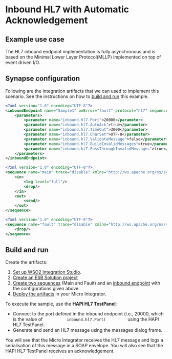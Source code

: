 # Inbound HL7 with Automatic Acknowledgement

## Example use case
The HL7 inbound endpoint implementation is fully asynchronous and is based on the Minimal Lower Layer Protocol(MLLP) implemented on top of event driven I/O.

## Synapse configuration

Following are the integration artifacts that we can used to implement this scenario. See the instructions on how to [build and run](#build-and-run) this example.

```xml tab='Inbound Endpoint'
<?xml version="1.0" encoding="UTF-8"?>
<inboundEndpoint name="Sample1" onError="fault" protocol="hl7" sequence="main" suspend="false" xmlns="http://ws.apache.org/ns/synapse">
    <parameters>
        <parameter name="inbound.hl7.Port">20000</parameter>
        <parameter name="inbound.hl7.AutoAck">true</parameter>
        <parameter name="inbound.hl7.TimeOut">3000</parameter>
        <parameter name="inbound.hl7.CharSet">UTF-8</parameter>
        <parameter name="inbound.hl7.ValidateMessage">false</parameter>
        <parameter name="inbound.hl7.BuildInvalidMessages">true</parameter>
        <parameter name="inbound.hl7.PassThroughInvalidMessages">true</parameter>
    </parameters>
</inboundEndpoint>
```

```xml tab='Main Sequence'
<?xml version="1.0" encoding="UTF-8"?>
<sequence name="main" trace="disable" xmlns="http://ws.apache.org/ns/synapse">
    <in>
        <log level="full"/>
        <drop/>
    </in>
    <out>
        <send/>
    </out>
</sequence>
```

```xml tab='Fault Sequence'
<?xml version="1.0" encoding="UTF-8"?>
<sequence name="fault" trace="disable" xmlns="http://ws.apache.org/ns/synapse">
    <drop/>
</sequence>
```

## Build and run

Create the artifacts:

1. [Set up WSO2 Integration Studio](../../../../develop/installing-WSO2-Integration-Studio).
2. [Create an ESB Solution project](../../../../develop/creating-projects/#esb-config-project)
3. [Create two sequences](../../../../develop/creating-artifacts/creating-reusable-sequences) (Main and Fault) and an [inbound endpoint](../../../../develop/creating-an-inbound-endpoint) with the configurations given above.
4. [Deploy the artifacts](../../../../develop/deploy-and-run) in your Micro Integrator.

To execute the sample, use the **HAPI HL7 TestPanel**:

-   Connect to the port defined in the inbound endpoint (i.e., 20000,
    which is the value of `           inbound.hl7.Port)          ` using
    the HAPI HL7 TestPanel.
-   Generate and send an HL7 message using the messages dialog frame.

You will see that the Micro Integrator receives the HL7 message and logs a
serialisation of this message in a SOAP envelope. You will also see that
the HAPI HL7 TestPanel receives an acknowledgement.
